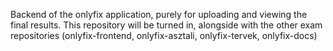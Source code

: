 Backend of the onlyfix application, purely for uploading and viewing the final results. This repository will be turned in, alongside with the other exam repositories (onlyfix-frontend, onlyfix-asztali, onlyfix-tervek, onlyfix-docs)
